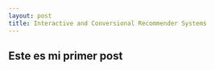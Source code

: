 ```yaml
---
layout: post
title: Interactive and Conversional Recommender Systems
---
```


## Este es mi primer post
